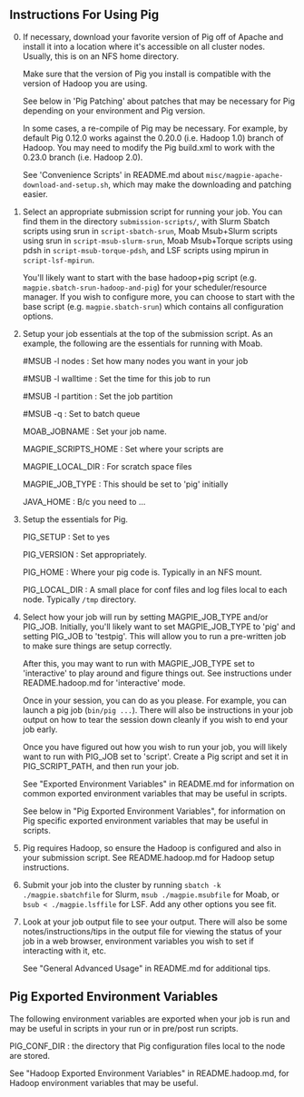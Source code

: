Instructions For Using Pig
--------------------------

0) If necessary, download your favorite version of Pig off of Apache
   and install it into a location where it's accessible on all cluster
   nodes. Usually, this is on an NFS home directory.

   Make sure that the version of Pig you install is compatible with
   the version of Hadoop you are using.

   See below in 'Pig Patching' about patches that may be necessary
   for Pig depending on your environment and Pig version.

   In some cases, a re-compile of Pig may be necessary. For example,
   by default Pig 0.12.0 works against the 0.20.0 (i.e. Hadoop 1.0)
   branch of Hadoop. You may need to modify the Pig build.xml to work
   with the 0.23.0 branch (i.e. Hadoop 2.0).

   See 'Convenience Scripts' in README.md about
   `misc/magpie-apache-download-and-setup.sh`, which may make the
   downloading and patching easier.

1) Select an appropriate submission script for running your job. You
   can find them in the directory `submission-scripts/`, with Slurm
   Sbatch scripts using srun in `script-sbatch-srun`, Moab Msub+Slurm
   scripts using srun in `script-msub-slurm-srun`, Moab Msub+Torque
   scripts using pdsh in `script-msub-torque-pdsh`, and LSF scripts
   using mpirun in `script-lsf-mpirun`.

   You'll likely want to start with the base hadoop+pig script
   (e.g. `magpie.sbatch-srun-hadoop-and-pig`) for your
   scheduler/resource manager. If you wish to configure more, you can
   choose to start with the base script (e.g. `magpie.sbatch-srun`)
   which contains all configuration options.

2) Setup your job essentials at the top of the submission script. As
   an example, the following are the essentials for running with Moab.

   #MSUB -l nodes : Set how many nodes you want in your job

   #MSUB -l walltime : Set the time for this job to run

   #MSUB -l partition : Set the job partition

   #MSUB -q <my batch queue> : Set to batch queue

   MOAB_JOBNAME : Set your job name.

   MAGPIE_SCRIPTS_HOME : Set where your scripts are

   MAGPIE_LOCAL_DIR : For scratch space files

   MAGPIE_JOB_TYPE : This should be set to 'pig' initially

   JAVA_HOME : B/c you need to ...

3) Setup the essentials for Pig.

   PIG_SETUP : Set to yes

   PIG_VERSION : Set appropriately.

   PIG_HOME : Where your pig code is. Typically in an NFS mount.

   PIG_LOCAL_DIR : A small place for conf files and log files local to
   each node. Typically `/tmp` directory.

4) Select how your job will run by setting MAGPIE_JOB_TYPE and/or
   PIG_JOB. Initially, you'll likely want to set MAGPIE_JOB_TYPE to
   'pig' and setting PIG_JOB to 'testpig'. This will allow you to run
   a pre-written job to make sure things are setup correctly.

   After this, you may want to run with MAGPIE_JOB_TYPE set to
   'interactive' to play around and figure things out. See
   instructions under README.hadoop.md for 'interactive' mode.

   Once in your session, you can do as you please. For example, you
   can launch a pig job (`bin/pig ...`). There will also be
   instructions in your job output on how to tear the session down
   cleanly if you wish to end your job early.

   Once you have figured out how you wish to run your job, you will
   likely want to run with PIG_JOB set to 'script'. Create a Pig
   script and set it in PIG_SCRIPT_PATH, and then run your job.

   See "Exported Environment Variables" in README.md for information on
   common exported environment variables that may be useful in
   scripts.

   See below in "Pig Exported Environment Variables", for information
   on Pig specific exported environment variables that may be useful
   in scripts.

5) Pig requires Hadoop, so ensure the Hadoop is configured and also in
   your submission script. See README.hadoop.md for Hadoop setup
   instructions.

6) Submit your job into the cluster by running
   `sbatch -k ./magpie.sbatchfile` for Slurm,
   `msub ./magpie.msubfile` for Moab,
   or `bsub < ./magpie.lsffile` for LSF.
   Add any other options you see fit.

7) Look at your job output file to see your output. There will also
   be some notes/instructions/tips in the output file for viewing the
   status of your job in a web browser, environment variables you wish
   to set if interacting with it, etc.

   See "General Advanced Usage" in README.md for additional tips.

Pig Exported Environment Variables
----------------------------------

The following environment variables are exported when your job is run
and may be useful in scripts in your run or in pre/post run scripts.

PIG_CONF_DIR : the directory that Pig configuration files
               local to the node are stored.

See "Hadoop Exported Environment Variables" in README.hadoop.md, for
Hadoop environment variables that may be useful.
